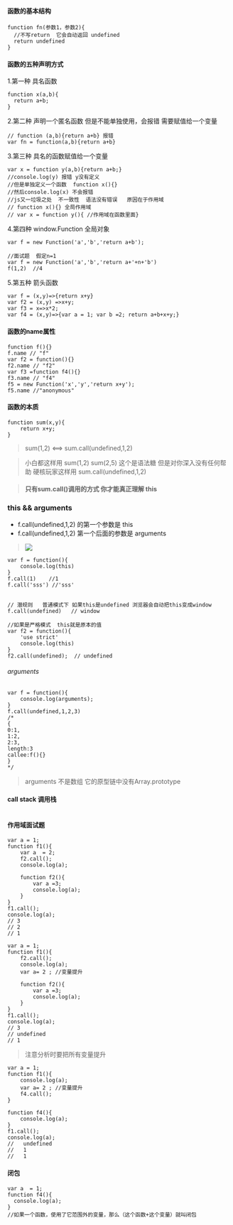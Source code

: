 #### 函数的基本结构
```
function fn(参数1，参数2){
  //不写return  它会自动返回 undefined  
  return undefined
}
```
#### 函数的五种声明方式
1.第一种  具名函数
```
function x(a,b){
  return a+b;
}
```
2.第二种 声明一个匿名函数 但是不能单独使用，会报错
需要赋值给一个变量
```
// function (a,b){return a+b} 报错
var fn = function(a,b){return a+b}
```
3.第三种 具名的函数赋值给一个变量
```
var x = function y(a,b){return a+b;}
//console.log(y) 报错 y没有定义
//但是单独定义一个函数  function x(){}  
//然后console.log(x) 不会报错
//js又一垃圾之处  不一致性  语法没有错误   原因在于作用域 
// function x(){} 全局作用域
// var x = function y(){ //作用域在函数里面}

```
4.第四种 window.Function 全局对象
```
var f = new Function('a','b','return a+b');

//面试题  假定n=1
var f = new Function('a','b','return a+'+n+'b')
f(1,2)  //4
```
5.第五种 箭头函数
```
var f = (x,y)=>{return x+y}
var f2 = (x,y) =>x+y;
var f3 = x=>x*2;
var f4 = (x,y)=>{var a = 1; var b =2; return a+b+x+y;}
```
#### 函数的name属性
```
function f(){}
f.name // "f"
var f2 = function(){}
f2.name // "f2"
var f3 =function f4(){}
f3.name // "f4"
f5 = new Function('x','y','return x+y');
f5.name //"anonymous"
```
#### 函数的本质
```
function sum(x,y){
    return x+y;
}
```
>  sum(1,2)      <==>     sum.call(undefined,1,2)

>  小白都这样用 sum(1,2)   sum(2,5)  这个是语法糖 但是对你深入没有任何帮助
 硬核玩家这样用  sum.call(undefined,1,2)  

>#### 只有sum.call()调用的方式  你才能真正理解  this

### this && arguments
- f.call(undefined,1,2) 的第一个参数是 this
- f.call(undefined,1,2) 第一个后面的参数是 arguments
>![](https://sltrust.github.io/note/img/note026_1.png)
```
var f = function(){
    console.log(this)
}
f.call(1)    //1
f.call('sss') //'sss'


// 潜规则   普通模式下 如果this是undefined 浏览器会自动把this变成window
f.call(undefined)   // window

//如果是严格模式  this就是原本的值
var f2 = function(){
    'use strict'
    console.log(this)
}
f2.call(undefined);  // undefined
```
###### arguments
```
var f = function(){
    console.log(arguments);
}
f.call(undefined,1,2,3)    
/*
{
0:1,
1:2,
2:3,
length:3
callee:f(){}
}
*/
```
> arguments 不是数组 它的原型链中没有Array.prototype

#### call stack 调用栈
```

```

#### 作用域面试题
```
var a = 1;
function f1(){
    var a  = 2;
    f2.call();
    console.log(a);
    
    function f2(){
        var a =3;
        console.log(a);
    }
}
f1.call();
console.log(a);
// 3
// 2
// 1
```

```
var a = 1;
function f1(){
    f2.call();
    console.log(a);
    var a= 2 ; //变量提升
    
    function f2(){
        var a =3;
        console.log(a);
    }
}
f1.call();
console.log(a);
// 3
// undefined
// 1
```
> 注意分析时要把所有变量提升

```
var a = 1;
function f1(){
    console.log(a);
    var a= 2 ; //变量提升
    f4.call();
}

function f4(){
    console.log(a);
}
f1.call();
console.log(a);
//   undefined
//   1
//   1
```

#### 闭包
```
var a  = 1;
function f4(){
  console.log(a);
}
//如果一个函数，使用了它范围外的变量，那么（这个函数+这个变量）就叫闭包
```
